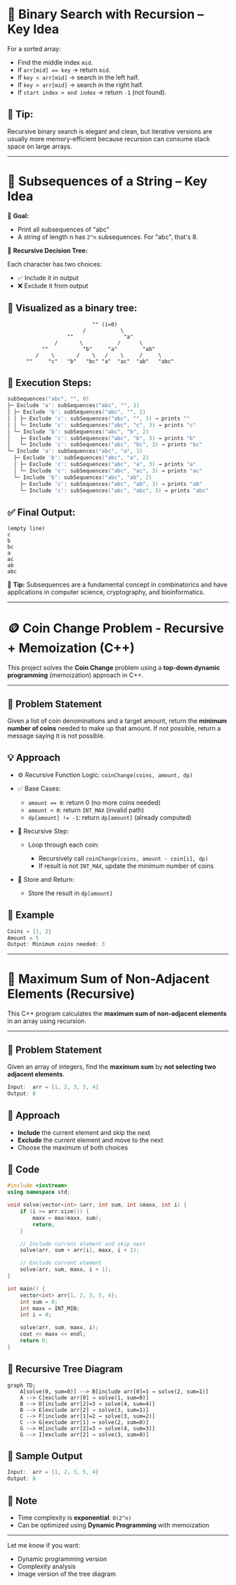 # 🔁 Binary Search with Recursion – Key Idea

For a sorted array:

* Find the middle index `mid`.
* If `arr[mid] == key` → return `mid`.
* If `key < arr[mid]` → search in the left half.
* If `key > arr[mid]` → search in the right half.
* If `start index > end index` → return `-1` (not found).

## 🧠 Tip:

Recursive binary search is elegant and clean, but iterative versions are usually more memory-efficient because recursion can consume stack space on large arrays.

---

# 🔁 Subsequences of a String – Key Idea

🧠 **Goal:**

* Print all subsequences of "abc"
* A string of length n has `2^n` subsequences. For "abc", that's 8.

🔁 **Recursive Decision Tree:**

Each character has two choices:

* ✅ Include it in output
* ❌ Exclude it from output

## 🌳 Visualized as a binary tree:

```
                           "" (i=0)
                        /           \
                   ""                "a"
               /       \           /      \
           ""           "b"     "a"        "ab"
         /    \       /    \   /    \     /     \
      ""     "c"   "b"   "bc" "a"  "ac"  "ab"   "abc"
```

## 🧱 Execution Steps:

```cpp
subSequences("abc", "", 0)
├─ Exclude 'a': subSequences("abc", "", 1)
│ ├─ Exclude 'b': subSequences("abc", "", 2)
│ │ ├─ Exclude 'c': subSequences("abc", "", 3) → prints ""
│ │ └─ Include 'c': subSequences("abc", "c", 3) → prints "c"
│ └─ Include 'b': subSequences("abc", "b", 2)
│   ├─ Exclude 'c': subSequences("abc", "b", 3) → prints "b"
│   └─ Include 'c': subSequences("abc", "bc", 3) → prints "bc"
└─ Include 'a': subSequences("abc", "a", 1)
  ├─ Exclude 'b': subSequences("abc", "a", 2)
  │ ├─ Exclude 'c': subSequences("abc", "a", 3) → prints "a"
  │ └─ Include 'c': subSequences("abc", "ac", 3) → prints "ac"
  └─ Include 'b': subSequences("abc", "ab", 2)
    ├─ Exclude 'c': subSequences("abc", "ab", 3) → prints "ab"
    └─ Include 'c': subSequences("abc", "abc", 3) → prints "abc"
```

## ✅ Final Output:

```
(empty line)
c
b
bc
a
ac
ab
abc
```

🧠 **Tip:**
Subsequences are a fundamental concept in combinatorics and have applications in computer science, cryptography, and bioinformatics.

---

# 🪙 Coin Change Problem - Recursive + Memoization (C++)

This project solves the **Coin Change** problem using a **top-down dynamic programming** (memoization) approach in C++.

---

## 🧠 Problem Statement

Given a list of coin denominations and a target amount, return the **minimum number of coins** needed to make up that amount. If not possible, return a message saying it is not possible.

## 💡 Approach

* ⚙️ Recursive Function Logic: `coinChange(coins, amount, dp)`

* ✅ Base Cases:

  * `amount == 0`: return 0 (no more coins needed)
  * `amount < 0`: return `INT_MAX` (invalid path)
  * `dp[amount] != -1`: return `dp[amount]` (already computed)

* 🔁 Recursive Step:

  * Loop through each coin:

    * Recursively call `coinChange(coins, amount - coin[i], dp)`
    * If result is not `INT_MAX`, update the minimum number of coins

* 🧠 Store and Return:

  * Store the result in `dp[amount]`

## 🧾 Example

```cpp
Coins = {1, 2}
Amount = 5
Output: Minimum coins needed: 3
```

---

# 🧮 Maximum Sum of Non-Adjacent Elements (Recursive)

This C++ program calculates the **maximum sum of non-adjacent elements** in an array using recursion.

---

## 🧠 Problem Statement

Given an array of integers, find the **maximum sum** by **not selecting two adjacent elements**.

```cpp
Input:  arr = [1, 2, 3, 5, 4]
Output: 8
```

## 🚀 Approach

* **Include** the current element and skip the next
* **Exclude** the current element and move to the next
* Choose the maximum of both choices

## 📜 Code

```cpp
#include <iostream>
using namespace std;

void solve(vector<int> &arr, int sum, int &maxx, int i) {
    if (i >= arr.size()) {
        maxx = max(maxx, sum);
        return;
    }

    // Include current element and skip next
    solve(arr, sum + arr[i], maxx, i + 2);

    // Exclude current element
    solve(arr, sum, maxx, i + 1);
}

int main() {
    vector<int> arr{1, 2, 3, 5, 4};
    int sum = 0;
    int maxx = INT_MIN;
    int i = 0;

    solve(arr, sum, maxx, i);
    cout << maxx << endl;
    return 0;
}
```

## 🔁 Recursive Tree Diagram

```mermaid
graph TD;
    A[solve(0, sum=0)] --> B[include arr[0]=1 → solve(2, sum=1)]
    A --> C[exclude arr[0] → solve(1, sum=0)]
    B --> D[include arr[2]=3 → solve(4, sum=4)]
    B --> E[exclude arr[2] → solve(3, sum=1)]
    C --> F[include arr[1]=2 → solve(3, sum=2)]
    C --> G[exclude arr[1] → solve(2, sum=0)]
    G --> H[include arr[2]=3 → solve(4, sum=3)]
    G --> I[exclude arr[2] → solve(3, sum=0)]
```

## 🧪 Sample Output

```cpp
Input:  arr = {1, 2, 3, 5, 4}
Output: 8
```

## 📌 Note

* Time complexity is **exponential**: `O(2^n)`
* Can be optimized using **Dynamic Programming** with memoization

---

Let me know if you want:

* Dynamic programming version
* Complexity analysis
* Image version of the tree diagram
